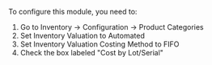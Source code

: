 To configure this module, you need to:

1. Go to Inventory -> Configuration -> Product Categories
2. Set Inventory Valuation to Automated
3. Set Inventory Valuation Costing Method to FIFO
4. Check the box labeled "Cost by Lot/Serial"
